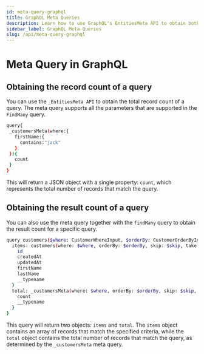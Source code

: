 ```yaml
---
id: meta-query-graphql 
title: GraphQL Meta Queries
description: Learn how to use GraphQL's EntitiesMeta API to obtain both the total record count and specific result counts for your queries.
sidebar_label: GraphQL Meta Queries
slug: /api/meta-query-graphql
---
```


# Meta Query in GraphQL 

## Obtaining the record count of a query

You can use the `_EntitiesMeta API` to obtain the total record count of a query. The meta query supports all the parameters that are supported in the `FindMany` query.

 ```bash
query{
  _customersMeta(where:{
    firstName:{
      contains:"jack"
    }
  }){
    count
  }
}


```
This will return a JSON object with a single property: `count`, which represents the total number of records that match the query.

## Obtaining the result count of a query

You can also use the meta query together with the `findMany` query to obtain the result count for a specific query.


```bash
query customers($where: CustomerWhereInput, $orderBy: CustomerOrderByInput, $skip: Float, $take: Float) {
  items: customers(where: $where, orderBy: $orderBy, skip: $skip, take: $take) {
    id
    createdAt
    updatedAt
    firstName
    lastName
    __typename
  }
  total: _customersMeta(where: $where, orderBy: $orderBy, skip: $skip, take: $take) {
    count
    __typename
  }
}
```
This query will return two objects: `items` and `total`. The `items` object contains an array of records that match the specified criteria, while the `total` object contains the total number of records that match the query, as determined by the `_customersMeta` meta query.